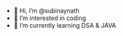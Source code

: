 - 👋 Hi, I’m @subinaynath
- 👀 I’m interested in coding 
- 🌱 I’m currently learning DSA & JAVA 

<!---
subinaynath/subinaynath is a ✨ special ✨ repository because its `README.md` (this file) appears on your GitHub profile.
You can click the Preview link to take a look at your changes.
--->

